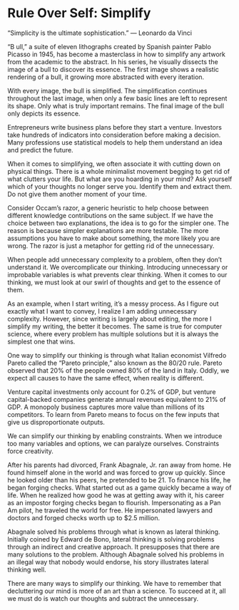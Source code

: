 # Rule Over Self: Simplify

“Simplicity is the ultimate sophistication.”
— Leonardo da Vinci

“B ull,” a suite of eleven lithographs created by Spanish painter Pablo Picasso in 1945, has become a masterclass in how to simplify any artwork from the academic to the abstract. In his series, he visually dissects the image of a bull to discover its essence. The first image shows a realistic rendering of a bull, it growing more abstracted with every iteration.

With every image, the bull is simplified. The simplification continues throughout the last image, when only a few basic lines are left to represent its shape. Only what is truly important remains. The final image of the bull only depicts its essence.

Entrepreneurs write business plans before they start a venture. Investors take hundreds of indicators into consideration before making a decision. Many professions use statistical models to help them understand an idea and predict the future.

When it comes to simplifying, we often associate it with cutting down on physical things. There is a whole minimalist movement begging to get rid of what clutters your life. But what are you hoarding in your mind? Ask yourself which of your thoughts no longer serve you. Identify them and extract them. Do not give them another moment of your time.

Consider Occam’s razor, a generic heuristic to help choose between different knowledge contributions on the same subject. If we have the choice between two explanations, the idea is to go for the simpler one. The reason is because simpler explanations are more testable. The more assumptions you have to make about something, the more likely you are wrong. The razor is just a metaphor for getting rid of the unnecessary.

When people add unnecessary complexity to a problem, often they don’t understand it. We overcomplicate our thinking. Introducing unnecessary or improbable variables is what prevents clear thinking. When it comes to our thinking, we must look at our swirl of thoughts and get to the essence of them.

As an example, when I start writing, it’s a messy process. As I figure out exactly what I want to convey, I realize I am adding unnecessary complexity. However, since writing is largely about editing, the more I simplify my writing, the better it becomes. The same is true for computer science, where every problem has multiple solutions but it is always the simplest one that wins.

One way to simplify our thinking is through what Italian economist Vilfredo Pareto called the “Pareto principle,” also known as the 80/20 rule. Pareto observed that 20% of the people owned 80% of the land in Italy. Oddly, we expect all causes to have the same effect, when reality is different.

Venture capital investments only account for 0.2% of GDP, but venture capital-backed companies generate annual revenues equivalent to 21% of GDP. A monopoly business captures more value than millions of its competitors. To learn from Pareto means to focus on the few inputs that give us disproportionate outputs.

We can simplify our thinking by enabling constraints. When we introduce too many variables and options, we can paralyze ourselves. Constraints force creativity.

After his parents had divorced, Frank Abagnale, Jr. ran away from home. He found himself alone in the world and was forced to grow up quickly. Since he looked older than his peers, he pretended to be 21. To finance his life, he began forging checks. What started out as a game quickly became a way of life. When he realized how good he was at getting away with it, his career as an impostor forging checks began to flourish. Impersonating as a Pan Am pilot, he traveled the world for free. He impersonated lawyers and doctors and forged checks worth up to $2.5 million.

Abagnale solved his problems through what is known as lateral thinking. Initially coined by Edward de Bono, lateral thinking is solving problems through an indirect and creative approach. It presupposes that there are many solutions to the problem. Although Abagnale solved his problems in an illegal way that nobody would endorse, his story illustrates lateral thinking well.

There are many ways to simplify our thinking. We have to remember that decluttering our mind is more of an art than a science. To succeed at it, all we must do is watch our thoughts and subtract the unnecessary.
